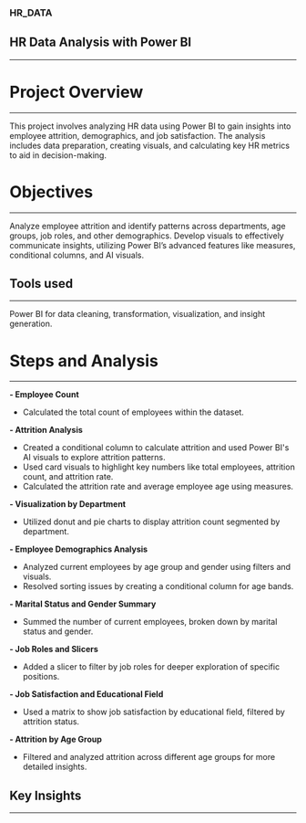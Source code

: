 ### HR_DATA
## HR Data Analysis with Power BI
---

# Project Overview
---
This project involves analyzing HR data using Power BI to gain insights into employee attrition, demographics, and job satisfaction. The analysis includes data preparation, creating visuals, and calculating key HR metrics to aid in decision-making.


# Objectives
---
Analyze employee attrition and identify patterns across departments, age groups, job roles, and other demographics.
Develop visuals to effectively communicate insights, utilizing Power BI’s advanced features like measures, conditional columns, and AI visuals.


## Tools used
---
Power BI for data cleaning, transformation, visualization, and insight generation.


# Steps and Analysis
---
**- Employee Count**
* Calculated the total count of employees within the dataset.

**- Attrition Analysis**
* Created a conditional column to calculate attrition and used Power BI's AI visuals to explore attrition patterns.
* Used card visuals to highlight key numbers like total employees, attrition count, and attrition rate.
* Calculated the attrition rate and average employee age using measures.

**- Visualization by Department**
* Utilized donut and pie charts to display attrition count segmented by department.

**- Employee Demographics Analysis**
* Analyzed current employees by age group and gender using filters and visuals.
* Resolved sorting issues by creating a conditional column for age bands.

  
**- Marital Status and Gender Summary**
* Summed the number of current employees, broken down by marital status and gender.

  
**- Job Roles and Slicers**
* Added a slicer to filter by job roles for deeper exploration of specific positions.

  
**- Job Satisfaction and Educational Field**
* Used a matrix to show job satisfaction by educational field, filtered by attrition status.
  
**- Attrition by Age Group**
* Filtered and analyzed attrition across different age groups for more detailed insights.





## Key Insights
---
